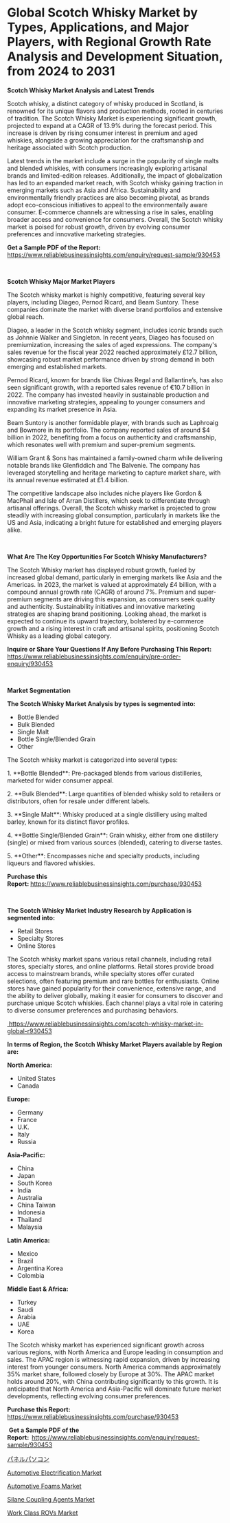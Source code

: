 <p><h1>Global Scotch Whisky Market by Types, Applications, and Major Players, with Regional Growth Rate Analysis and Development Situation, from 2024 to 2031</h1></p><p><strong>Scotch Whisky Market Analysis and Latest Trends</strong></p>
<p><p>Scotch whisky, a distinct category of whisky produced in Scotland, is renowned for its unique flavors and production methods, rooted in centuries of tradition. The Scotch Whisky Market is experiencing significant growth, projected to expand at a CAGR of 13.9% during the forecast period. This increase is driven by rising consumer interest in premium and aged whiskies, alongside a growing appreciation for the craftsmanship and heritage associated with Scotch production.</p><p>Latest trends in the market include a surge in the popularity of single malts and blended whiskies, with consumers increasingly exploring artisanal brands and limited-edition releases. Additionally, the impact of globalization has led to an expanded market reach, with Scotch whisky gaining traction in emerging markets such as Asia and Africa. Sustainability and environmentally friendly practices are also becoming pivotal, as brands adopt eco-conscious initiatives to appeal to the environmentally aware consumer. E-commerce channels are witnessing a rise in sales, enabling broader access and convenience for consumers. Overall, the Scotch whisky market is poised for robust growth, driven by evolving consumer preferences and innovative marketing strategies.</p></p>
<p><strong>Get a Sample PDF of the Report:&nbsp;</strong> <a href="https://www.reliablebusinessinsights.com/enquiry/request-sample/930453">https://www.reliablebusinessinsights.com/enquiry/request-sample/930453</a></p>
<p>&nbsp;</p>
<p><strong>Scotch Whisky Major Market Players</strong></p>
<p><p>The Scotch whisky market is highly competitive, featuring several key players, including Diageo, Pernod Ricard, and Beam Suntory. These companies dominate the market with diverse brand portfolios and extensive global reach.</p><p>Diageo, a leader in the Scotch whisky segment, includes iconic brands such as Johnnie Walker and Singleton. In recent years, Diageo has focused on premiumization, increasing the sales of aged expressions. The company's sales revenue for the fiscal year 2022 reached approximately £12.7 billion, showcasing robust market performance driven by strong demand in both emerging and established markets.</p><p>Pernod Ricard, known for brands like Chivas Regal and Ballantine’s, has also seen significant growth, with a reported sales revenue of €10.7 billion in 2022. The company has invested heavily in sustainable production and innovative marketing strategies, appealing to younger consumers and expanding its market presence in Asia.</p><p>Beam Suntory is another formidable player, with brands such as Laphroaig and Bowmore in its portfolio. The company reported sales of around $4 billion in 2022, benefiting from a focus on authenticity and craftsmanship, which resonates well with premium and super-premium segments.</p><p>William Grant & Sons has maintained a family-owned charm while delivering notable brands like Glenfiddich and The Balvenie. The company has leveraged storytelling and heritage marketing to capture market share, with its annual revenue estimated at £1.4 billion.</p><p>The competitive landscape also includes niche players like Gordon & MacPhail and Isle of Arran Distillers, which seek to differentiate through artisanal offerings. Overall, the Scotch whisky market is projected to grow steadily with increasing global consumption, particularly in markets like the US and Asia, indicating a bright future for established and emerging players alike.</p></p>
<p>&nbsp;</p>
<p><strong>What Are The Key Opportunities For Scotch Whisky Manufacturers?</strong></p>
<p><p>The Scotch Whisky market has displayed robust growth, fueled by increased global demand, particularly in emerging markets like Asia and the Americas. In 2023, the market is valued at approximately £4 billion, with a compound annual growth rate (CAGR) of around 7%. Premium and super-premium segments are driving this expansion, as consumers seek quality and authenticity. Sustainability initiatives and innovative marketing strategies are shaping brand positioning. Looking ahead, the market is expected to continue its upward trajectory, bolstered by e-commerce growth and a rising interest in craft and artisanal spirits, positioning Scotch Whisky as a leading global category.</p></p>
<p><strong>Inquire or Share Your Questions If Any Before Purchasing This Report:</strong> <a href="https://www.reliablebusinessinsights.com/enquiry/pre-order-enquiry/930453">https://www.reliablebusinessinsights.com/enquiry/pre-order-enquiry/930453</a></p>
<p>&nbsp;</p>
<p><strong>Market Segmentation</strong></p>
<p><strong>The Scotch Whisky Market Analysis by types is segmented into:</strong></p>
<p><ul><li>Bottle Blended</li><li>Bulk Blended</li><li>Single Malt</li><li>Bottle Single/Blended Grain</li><li>Other</li></ul></p>
<p><p>The Scotch whisky market is categorized into several types: </p><p>1. **Bottle Blended**: Pre-packaged blends from various distilleries, marketed for wider consumer appeal.</p><p>2. **Bulk Blended**: Large quantities of blended whisky sold to retailers or distributors, often for resale under different labels. </p><p>3. **Single Malt**: Whisky produced at a single distillery using malted barley, known for its distinct flavor profiles.</p><p>4. **Bottle Single/Blended Grain**: Grain whisky, either from one distillery (single) or mixed from various sources (blended), catering to diverse tastes. </p><p>5. **Other**: Encompasses niche and specialty products, including liqueurs and flavored whiskies.</p></p>
<p><strong>Purchase this Report:&nbsp;</strong><a href="https://www.reliablebusinessinsights.com/purchase/930453">https://www.reliablebusinessinsights.com/purchase/930453</a></p>
<p>&nbsp;</p>
<p><strong>The Scotch Whisky Market Industry Research by Application is segmented into:</strong></p>
<p><ul><li>Retail Stores</li><li>Specialty Stores</li><li>Online Stores</li></ul></p>
<p><p>The Scotch whisky market spans various retail channels, including retail stores, specialty stores, and online platforms. Retail stores provide broad access to mainstream brands, while specialty stores offer curated selections, often featuring premium and rare bottles for enthusiasts. Online stores have gained popularity for their convenience, extensive range, and the ability to deliver globally, making it easier for consumers to discover and purchase unique Scotch whiskies. Each channel plays a vital role in catering to diverse consumer preferences and purchasing behaviors.</p></p>
<p><a href="https://www.reliablebusinessinsights.com/scotch-whisky-market-in-global-r930453">&nbsp;https://www.reliablebusinessinsights.com/scotch-whisky-market-in-global-r930453</a></p>
<p><strong>In terms of Region, the Scotch Whisky Market Players available by Region are:</strong></p>
<p>
    <p> <strong> North America: </strong>
        <ul>
            <li>United States</li>
            <li>Canada</li>
        </ul>
        </p> 
    <p> <strong> Europe: </strong>
        <ul>
            <li>Germany</li>
            <li>France</li>
            <li>U.K.</li>
            <li>Italy</li>
            <li>Russia</li>
        </ul>
        </p> 
    <p> <strong> Asia-Pacific: </strong>
        <ul>
            <li>China</li>
            <li>Japan</li>
            <li>South Korea</li>
            <li>India</li>
            <li>Australia</li>
            <li>China Taiwan</li>
            <li>Indonesia</li>
            <li>Thailand</li>
            <li>Malaysia</li>
        </ul>
        </p> 
    <p> <strong> Latin America: </strong>
        <ul>
            <li>Mexico</li>
            <li>Brazil</li>
            <li>Argentina Korea</li>
            <li>Colombia</li>
        </ul>
        </p> 
    <p> <strong> Middle East & Africa: </strong>
        <ul>
            <li>Turkey</li>
            <li>Saudi</li>
            <li>Arabia</li>
            <li>UAE</li>
            <li>Korea</li>
        </ul>
    </p>
    </p>
<p><p>The Scotch whisky market has experienced significant growth across various regions, with North America and Europe leading in consumption and sales. The APAC region is witnessing rapid expansion, driven by increasing interest from younger consumers. North America commands approximately 35% market share, followed closely by Europe at 30%. The APAC market holds around 20%, with China contributing significantly to this growth. It is anticipated that North America and Asia-Pacific will dominate future market developments, reflecting evolving consumer preferences.</p></p>
<p><strong>Purchase this Report: </strong><a href="https://www.reliablebusinessinsights.com/purchase/930453">https://www.reliablebusinessinsights.com/purchase/930453</a></p>
<p>&nbsp;<strong>Get a Sample PDF of the Report:&nbsp;&nbsp;</strong><a href="https://www.reliablebusinessinsights.com/enquiry/request-sample/930453">https://www.reliablebusinessinsights.com/enquiry/request-sample/930453</a></p>
<p><strong></strong></p>
<p><p><a href="https://medium.com/@qirvhhyf42/panel-pc-market-%E3%81%AF-%E3%82%B3%E3%82%B9%E3%83%88%E7%AE%A1%E7%90%86%E3%81%A8%E5%8A%B9%E7%8E%87%E5%90%91%E4%B8%8A%E3%82%92%E5%84%AA%E5%85%88%E3%81%97%E3%81%BE%E3%81%99-%E3%81%95%E3%82%89%E3%81%AB-%E5%A0%B1%E5%91%8A%E6%9B%B8%E3%81%AF%E5%B8%82%E5%A0%B4%E3%81%AE%E9%9C%80%E8%A6%81%E9%9D%A2%E3%81%A8%E4%BE%9B%E7%B5%A6%E9%9D%A2%E3%81%AE%E4%B8%A1%E6%96%B9%E3%82%92%E3%82%AB%E3%83%90%E3%83%BC%E3%81%97%E3%81%A6%E3%81%84%E3%81%BE%E3%81%99-panel-pc-%E5%B8%82%E5%A0%B4%E3%81%AF-2024-%E3%81%8B%E3%82%89-8-3-a6026b0d8d4a">パネルパソコン</a></p><p><a href="https://www.linkedin.com/pulse/what-growth-opportunities-challenges-automotive-electrification-market-003ce?trackingId=AiM%2BMz04RrGo17YMKYF7Kw%3D%3D">Automotive Electrification Market</a></p><p><a href="https://issuu.com/reportprime-2/docs/automotive-foams-market-size-2030.p_0d0fab08f10f93">Automotive Foams Market</a></p><p><a href="https://issuu.com/reportprime-2/docs/silane-coupling-agents-market-size-_c3e91cf03c45a3">Silane Coupling Agents Market</a></p><p><a href="https://medium.com/@janetchuaf36/the-global-work-class-rovs-market-is-expected-to-witness-a-compound-annual-growth-rate-cagr-of-7241b87e25c1">Work Class ROVs Market</a></p></p>
